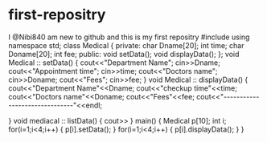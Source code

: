 # first-repositry
I @Nibi840 am new to github and this is my first repositry
#include<iostream>
using namespace std;
class Medical
{
    private:
    char Dname[20];
    int time;
    char Doname[20];
    int fee;
    public:
    void setData();
    void displayData();
};
void Medical :: setData()
{
    cout<<"Department Name";
    cin>>Dname;
    cout<<"Appointment time";
    cin>>time;
    cout<<"Doctors name";
    cin>>Doname;
    cout<<"Fees";
    cin>>fee;
}
 void Medical :: displayData()
 {
    cout<<"Department Name"<<Dname;
    cout<<"checkup time"<<time;
    cout<<"Doctors name"<<Doname;
    cout<<"Fees"<<fee;
    cout<<"-------------------------------"<<endl;

 }
 void mediacal :: listData()
 {
     cout>>
 }
 main()
 {
    Medical p[10];
    int i;
    for(i=1;i<4;i++)
    {
        p[i].setData();
    }
    for(i=1;i<4;i++)
    {
        p[i].displayData();
    }
 }
